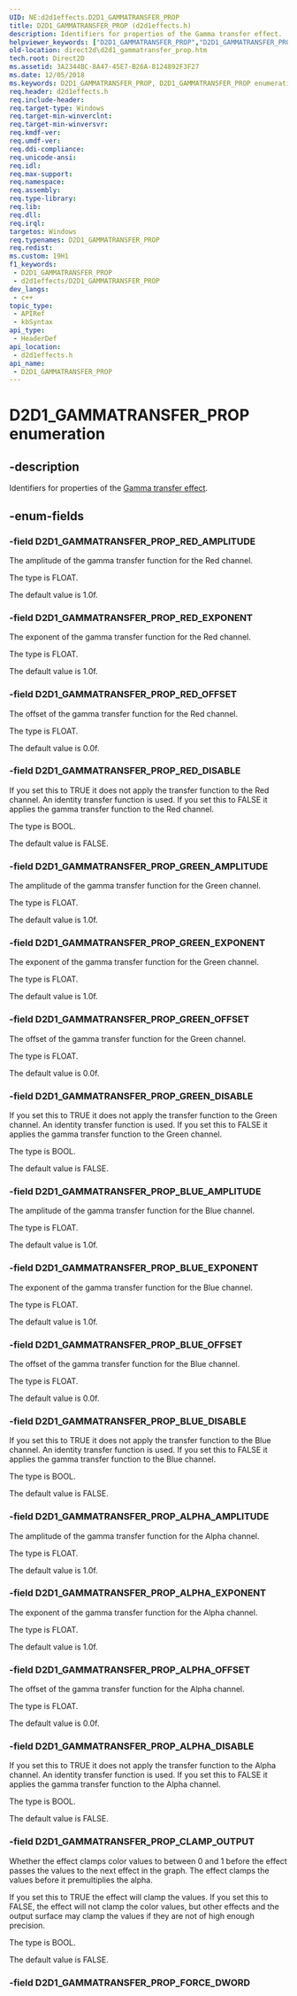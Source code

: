 ```yaml
---
UID: NE:d2d1effects.D2D1_GAMMATRANSFER_PROP
title: D2D1_GAMMATRANSFER_PROP (d2d1effects.h)
description: Identifiers for properties of the Gamma transfer effect.
helpviewer_keywords: ["D2D1_GAMMATRANSFER_PROP","D2D1_GAMMATRANSFER_PROP enumeration [Direct2D]","D2D1_GAMMATRANSFER_PROP_ALPHA_AMPLITUDE","D2D1_GAMMATRANSFER_PROP_ALPHA_DISABLE","D2D1_GAMMATRANSFER_PROP_ALPHA_EXPONENT","D2D1_GAMMATRANSFER_PROP_ALPHA_OFFSET","D2D1_GAMMATRANSFER_PROP_BLUE_AMPLITUDE","D2D1_GAMMATRANSFER_PROP_BLUE_DISABLE","D2D1_GAMMATRANSFER_PROP_BLUE_EXPONENT","D2D1_GAMMATRANSFER_PROP_BLUE_OFFSET","D2D1_GAMMATRANSFER_PROP_CLAMP_OUTPUT","D2D1_GAMMATRANSFER_PROP_GREEN_AMPLITUDE","D2D1_GAMMATRANSFER_PROP_GREEN_DISABLE","D2D1_GAMMATRANSFER_PROP_GREEN_EXPONENT","D2D1_GAMMATRANSFER_PROP_GREEN_OFFSET","D2D1_GAMMATRANSFER_PROP_RED_AMPLITUDE","D2D1_GAMMATRANSFER_PROP_RED_DISABLE","D2D1_GAMMATRANSFER_PROP_RED_EXPONENT","D2D1_GAMMATRANSFER_PROP_RED_OFFSET","d2d1effects/D2D1_GAMMATRANSFER_PROP","d2d1effects/D2D1_GAMMATRANSFER_PROP_ALPHA_AMPLITUDE","d2d1effects/D2D1_GAMMATRANSFER_PROP_ALPHA_DISABLE","d2d1effects/D2D1_GAMMATRANSFER_PROP_ALPHA_EXPONENT","d2d1effects/D2D1_GAMMATRANSFER_PROP_ALPHA_OFFSET","d2d1effects/D2D1_GAMMATRANSFER_PROP_BLUE_AMPLITUDE","d2d1effects/D2D1_GAMMATRANSFER_PROP_BLUE_DISABLE","d2d1effects/D2D1_GAMMATRANSFER_PROP_BLUE_EXPONENT","d2d1effects/D2D1_GAMMATRANSFER_PROP_BLUE_OFFSET","d2d1effects/D2D1_GAMMATRANSFER_PROP_CLAMP_OUTPUT","d2d1effects/D2D1_GAMMATRANSFER_PROP_GREEN_AMPLITUDE","d2d1effects/D2D1_GAMMATRANSFER_PROP_GREEN_DISABLE","d2d1effects/D2D1_GAMMATRANSFER_PROP_GREEN_EXPONENT","d2d1effects/D2D1_GAMMATRANSFER_PROP_GREEN_OFFSET","d2d1effects/D2D1_GAMMATRANSFER_PROP_RED_AMPLITUDE","d2d1effects/D2D1_GAMMATRANSFER_PROP_RED_DISABLE","d2d1effects/D2D1_GAMMATRANSFER_PROP_RED_EXPONENT","d2d1effects/D2D1_GAMMATRANSFER_PROP_RED_OFFSET","direct2d.d2d1_gammatransfer_prop"]
old-location: direct2d\d2d1_gammatransfer_prop.htm
tech.root: Direct2D
ms.assetid: 3A2344BC-8A47-45E7-B26A-8124892F3F27
ms.date: 12/05/2018
ms.keywords: D2D1_GAMMATRANSFER_PROP, D2D1_GAMMATRANSFER_PROP enumeration [Direct2D], D2D1_GAMMATRANSFER_PROP_ALPHA_AMPLITUDE, D2D1_GAMMATRANSFER_PROP_ALPHA_DISABLE, D2D1_GAMMATRANSFER_PROP_ALPHA_EXPONENT, D2D1_GAMMATRANSFER_PROP_ALPHA_OFFSET, D2D1_GAMMATRANSFER_PROP_BLUE_AMPLITUDE, D2D1_GAMMATRANSFER_PROP_BLUE_DISABLE, D2D1_GAMMATRANSFER_PROP_BLUE_EXPONENT, D2D1_GAMMATRANSFER_PROP_BLUE_OFFSET, D2D1_GAMMATRANSFER_PROP_CLAMP_OUTPUT, D2D1_GAMMATRANSFER_PROP_GREEN_AMPLITUDE, D2D1_GAMMATRANSFER_PROP_GREEN_DISABLE, D2D1_GAMMATRANSFER_PROP_GREEN_EXPONENT, D2D1_GAMMATRANSFER_PROP_GREEN_OFFSET, D2D1_GAMMATRANSFER_PROP_RED_AMPLITUDE, D2D1_GAMMATRANSFER_PROP_RED_DISABLE, D2D1_GAMMATRANSFER_PROP_RED_EXPONENT, D2D1_GAMMATRANSFER_PROP_RED_OFFSET, d2d1effects/D2D1_GAMMATRANSFER_PROP, d2d1effects/D2D1_GAMMATRANSFER_PROP_ALPHA_AMPLITUDE, d2d1effects/D2D1_GAMMATRANSFER_PROP_ALPHA_DISABLE, d2d1effects/D2D1_GAMMATRANSFER_PROP_ALPHA_EXPONENT, d2d1effects/D2D1_GAMMATRANSFER_PROP_ALPHA_OFFSET, d2d1effects/D2D1_GAMMATRANSFER_PROP_BLUE_AMPLITUDE, d2d1effects/D2D1_GAMMATRANSFER_PROP_BLUE_DISABLE, d2d1effects/D2D1_GAMMATRANSFER_PROP_BLUE_EXPONENT, d2d1effects/D2D1_GAMMATRANSFER_PROP_BLUE_OFFSET, d2d1effects/D2D1_GAMMATRANSFER_PROP_CLAMP_OUTPUT, d2d1effects/D2D1_GAMMATRANSFER_PROP_GREEN_AMPLITUDE, d2d1effects/D2D1_GAMMATRANSFER_PROP_GREEN_DISABLE, d2d1effects/D2D1_GAMMATRANSFER_PROP_GREEN_EXPONENT, d2d1effects/D2D1_GAMMATRANSFER_PROP_GREEN_OFFSET, d2d1effects/D2D1_GAMMATRANSFER_PROP_RED_AMPLITUDE, d2d1effects/D2D1_GAMMATRANSFER_PROP_RED_DISABLE, d2d1effects/D2D1_GAMMATRANSFER_PROP_RED_EXPONENT, d2d1effects/D2D1_GAMMATRANSFER_PROP_RED_OFFSET, direct2d.d2d1_gammatransfer_prop
req.header: d2d1effects.h
req.include-header: 
req.target-type: Windows
req.target-min-winverclnt: 
req.target-min-winversvr: 
req.kmdf-ver: 
req.umdf-ver: 
req.ddi-compliance: 
req.unicode-ansi: 
req.idl: 
req.max-support: 
req.namespace: 
req.assembly: 
req.type-library: 
req.lib: 
req.dll: 
req.irql: 
targetos: Windows
req.typenames: D2D1_GAMMATRANSFER_PROP
req.redist: 
ms.custom: 19H1
f1_keywords:
 - D2D1_GAMMATRANSFER_PROP
 - d2d1effects/D2D1_GAMMATRANSFER_PROP
dev_langs:
 - c++
topic_type:
 - APIRef
 - kbSyntax
api_type:
 - HeaderDef
api_location:
 - d2d1effects.h
api_name:
 - D2D1_GAMMATRANSFER_PROP
---
```


# D2D1_GAMMATRANSFER_PROP enumeration


## -description

Identifiers for properties of the <a href="/windows/desktop/Direct2D/gamma-transfer">Gamma transfer effect</a>.

## -enum-fields

### -field D2D1_GAMMATRANSFER_PROP_RED_AMPLITUDE

The amplitude of the gamma transfer function for the Red channel.
            

The type is FLOAT.

The default value is 1.0f.

### -field D2D1_GAMMATRANSFER_PROP_RED_EXPONENT

The exponent of the gamma transfer function for the Red channel.
            

The type is FLOAT.

The default value is 1.0f.

### -field D2D1_GAMMATRANSFER_PROP_RED_OFFSET

The offset of the gamma transfer function for the Red channel.
            

The type is FLOAT.

The default value is 0.0f.

### -field D2D1_GAMMATRANSFER_PROP_RED_DISABLE

If you set this to TRUE it does not apply the transfer function to the Red channel. An identity transfer function is used.
            If you set this to FALSE it applies the gamma transfer function to the Red channel.
            

The type is BOOL.

The default value is FALSE.

### -field D2D1_GAMMATRANSFER_PROP_GREEN_AMPLITUDE

The amplitude of the gamma transfer function for the Green channel.
            

The type is FLOAT.

The default value is 1.0f.

### -field D2D1_GAMMATRANSFER_PROP_GREEN_EXPONENT

The exponent of the gamma transfer function for the Green channel.
            

The type is FLOAT.

The default value is 1.0f.

### -field D2D1_GAMMATRANSFER_PROP_GREEN_OFFSET

The offset of the gamma transfer function for the Green channel.
            

The type is FLOAT.

The default value is 0.0f.

### -field D2D1_GAMMATRANSFER_PROP_GREEN_DISABLE

If you set this to TRUE it does not apply the transfer function to the Green channel. An identity transfer function is used.
            If you set this to FALSE it applies the gamma transfer function to the Green channel.
            

The type is BOOL.

The default value is FALSE.

### -field D2D1_GAMMATRANSFER_PROP_BLUE_AMPLITUDE

The amplitude of the gamma transfer function for the Blue channel.
            

The type is FLOAT.

The default value is 1.0f.

### -field D2D1_GAMMATRANSFER_PROP_BLUE_EXPONENT

The exponent of the gamma transfer function for the Blue channel.
            

The type is FLOAT.

The default value is 1.0f.

### -field D2D1_GAMMATRANSFER_PROP_BLUE_OFFSET

The offset of the gamma transfer function for the Blue channel.
            

The type is FLOAT.

The default value is 0.0f.

### -field D2D1_GAMMATRANSFER_PROP_BLUE_DISABLE

If you set this to TRUE it does not apply the transfer function to the Blue channel. An identity transfer function is used.
            If you set this to FALSE it applies the gamma transfer function to the Blue channel.
            

The type is BOOL.

The default value is FALSE.

### -field D2D1_GAMMATRANSFER_PROP_ALPHA_AMPLITUDE

The amplitude of the gamma transfer function for the Alpha channel.
            

The type is FLOAT.

The default value is 1.0f.

### -field D2D1_GAMMATRANSFER_PROP_ALPHA_EXPONENT

The exponent of the gamma transfer function for the Alpha channel.
            

The type is FLOAT.

The default value is 1.0f.

### -field D2D1_GAMMATRANSFER_PROP_ALPHA_OFFSET

The offset of the gamma transfer function for the Alpha channel.
            

The type is FLOAT.

The default value is 0.0f.

### -field D2D1_GAMMATRANSFER_PROP_ALPHA_DISABLE

If you set this to TRUE it does not apply the transfer function to the Alpha channel. An identity transfer function is used.
            If you set this to FALSE it applies the gamma transfer function to the Alpha channel.
            

The type is BOOL.

The default value is FALSE.

### -field D2D1_GAMMATRANSFER_PROP_CLAMP_OUTPUT

Whether the effect clamps color values to between 0 and 1 before the effect passes the values to the next effect in the graph.
            The effect clamps the values before it premultiplies the alpha.
            

If you set this to TRUE the effect will clamp the values. If you set this to FALSE, the effect will not clamp the color values,
              but other effects and the output surface may clamp the values if they are not of high enough precision.
            

The type is BOOL.

The default value is FALSE.

### -field D2D1_GAMMATRANSFER_PROP_FORCE_DWORD